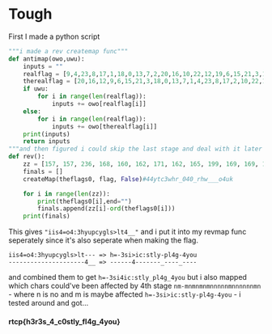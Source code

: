 # Tough

First I made a python script
```python
"""i made a rev createmap func"""
def antimap(owo,uwu):
    inputs = ""
    realflag = [9,4,23,8,17,1,18,0,13,7,2,20,16,10,22,12,19,6,15,21,3,14,5,11]
    therealflag = [20,16,12,9,6,15,21,3,18,0,13,7,1,4,23,8,17,2,10,22,19,11,14,5]
    if uwu:
        for i in range(len(realflag)):
            inputs += owo[realflag[i]]
    else:
        for i in range(len(realflag)):
            inputs += owo[therealflag[i]]
    print(inputs)
    return inputs
"""and then figured i could skip the last stage and deal with it later so i rev the third stage"""
def rev():
    zz = [157, 157, 236, 168, 160, 162, 171, 162, 165, 199, 169, 169, 160, 194, 235, 207, 227, 210, 157, 203, 227, 104, 212, 202]
    finals = []
    createMap(theflags0, flag, False)#44ytc3whr_040_rhw___o4uk

    for i in range(len(zz)):
        print(theflags0[i],end="")
        finals.append(zz[i]-ord(theflags0[i]))
    print(finals)
```
This gives `"iis4=o4:3hyupcygls>lt4__"` and i put it into my revmap func seperately since it's also seperate when making the flag. 
```
iis4=o4:3hyupcygls>lt--- => h=-3si>ic:stly-pl4g-4you
---------------------4__ => ------4-------_----_----
```
and combined them to get    `h=-3si4ic:stly_pl4g_4you`
but i also mapped which chars could've been affected by 4th stage
`nm-mnmnmnmnnnnnmnnnnnnmn` - where n is no and m is maybe affected
`h=-3si>ic:stly-pl4g-4you` - i tested around and got...
#### rtcp{h3r3s_4_c0stly_fl4g_4you}
